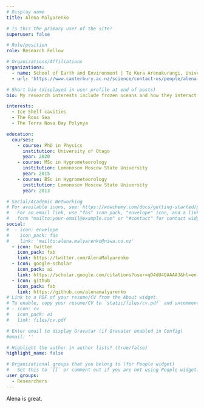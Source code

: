 ```yaml
---
# Display name
title: Alena Malyarenko

# Is this the primary user of the site?
superuser: false

# Role/position
role: Research Fellow

# Organizations/Affiliations
organizations:
  - name: School of Earth and Environment | Te Kura Aronukurangi, University of Canterbury | Te Whare Wānanga o Waitaha
  - url: 'https://www.canterbury.ac.nz/science/contact-us/people/alena-malyarenko.html'

# Short bio (displayed in user profile at end of posts)
bio: My research interests include frozen oceans and how they interact with atmosphere

interests:
  - Ice Shelf cavities
  - The Ross Sea
  - The Terra Nova Bay Polynya

education:
  courses:
    - course: PhD in Physics
      institution: University of Otago
      year: 2020
    - course: MSc in Hygrometeorology
      institution: Lomonosov Moscow State University
      year: 2015
    - course: BSc in Hygrometeorology
      institution: Lomonosov Moscow State University
      year: 2013

# Social/Academic Networking
# For available icons, see: https://wowchemy.com/docs/getting-started/page-builder/#icons
#   For an email link, use "fas" icon pack, "envelope" icon, and a link in the
#   form "mailto:your-email@example.com" or "#contact" for contact widget.
social:
#  - icon: envelope
#    icon_pack: fas
#    link: 'mailto:alena.malyarenko@niwa.co.nz'
  - icon: twitter
    icon_pack: fab
    link: https://twitter.com/AlenaMalyarenko
  - icon: google-scholar
    icon_pack: ai
    link: https://scholar.google.com/citations?user=qD4dU4QAAAAJ&hl=en  
  - icon: github
    icon_pack: fab
    link: https://github.com/alenamalyarenko
# Link to a PDF of your resume/CV from the About widget.
# To enable, copy your resume/CV to `static/files/cv.pdf` and uncomment the lines below.
# - icon: cv
#   icon_pack: ai
#   link: files/cv.pdf

# Enter email to display Gravatar (if Gravatar enabled in Config)
#email: ''

# Highlight the author in author lists? (true/false)
highlight_name: false

# Organizational groups that you belong to (for People widget)
#   Set this to `[]` or comment out if you are not using People widget.
user_groups:
  - Researchers
---
```


Alena is great.
